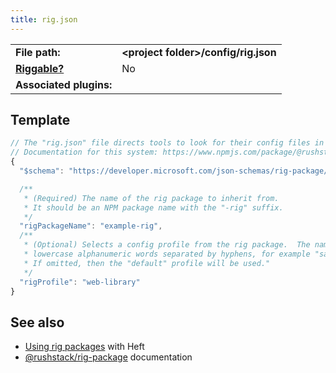 ```yaml
---
title: rig.json
---
```


| | |
| --- | --- |
| **File path:** | **&lt;project folder&gt;/config/rig.json** |
| [**Riggable?**](../heft/rig_packages.md) | No |
| **Associated plugins:** | |

## Template

```js
// The "rig.json" file directs tools to look for their config files in an external package.
// Documentation for this system: https://www.npmjs.com/package/@rushstack/rig-package
{
  "$schema": "https://developer.microsoft.com/json-schemas/rig-package/rig.schema.json",

  /**
   * (Required) The name of the rig package to inherit from.
   * It should be an NPM package name with the "-rig" suffix.
   */
  "rigPackageName": "example-rig",
  /**
   * (Optional) Selects a config profile from the rig package.  The name must consist of
   * lowercase alphanumeric words separated by hyphens, for example "sample-profile".
   * If omitted, then the "default" profile will be used."
   */
  "rigProfile": "web-library"
}
```

## See also

- [Using rig packages](../heft/rig_packages.md) with Heft
- [@rushstack/rig-package](https://www.npmjs.com/package/@rushstack/rig-package) documentation
